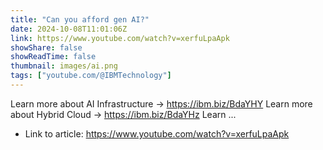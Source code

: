 ```yaml
---
title: "Can you afford gen AI?"
date: 2024-10-08T11:01:06Z
link: https://www.youtube.com/watch?v=xerfuLpaApk
showShare: false
showReadTime: false
thumbnail: images/ai.png
tags: ["youtube.com/@IBMTechnology"]
---
```

Learn more about AI Infrastructure → https://ibm.biz/BdaYHY Learn more about Hybrid Cloud → https://ibm.biz/BdaYHz Learn ...

- Link to article: https://www.youtube.com/watch?v=xerfuLpaApk